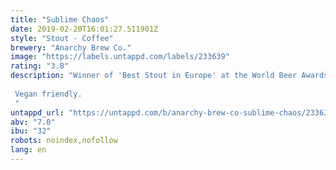 ```yaml
---
title: "Sublime Chaos"
date: 2019-02-20T16:01:27.511901Z
style: "Stout - Coffee"
brewery: "Anarchy Brew Co."
image: "https://labels.untappd.com/labels/233639"
rating: "3.8"
description: "Winner of 'Best Stout in Europe' at the World Beer Awards 2015. Our dark, voluptuous breakfast stout is infused with Ethiopian Guji natural coffee beans from Stafford-based coffee roaster, Hasbean. Velvety and viscous, it's balanced delicately with New Zealand hops.  Vegan friendly. "
untappd_url: "https://untappd.com/b/anarchy-brew-co-sublime-chaos/233639"
abv: "7.0"
ibu: "32"
robots: noindex,nofollow
lang: en
---
```

